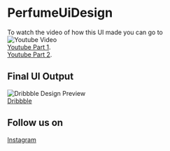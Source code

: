 # PerfumeUiDesign
To watch the video of how this UI made you can go to <br/>
![Youtube Video](https://i9.ytimg.com/vi/aMp1scOSImc/mqdefault.jpg?time=1602909900000&sqp=CMztqfwF&rs=AOn4CLAkr8n8sppgu1hQWb5KRgWVDU_gRQ)<br/>
[Youtube Part 1](https://www.youtube.com/watch?v=aMp1scOSImc).<br/>
[Youtube Part 2](https://www.youtube.com/watch?v=h2xcPoTl1cw).

## Final UI Output
![Dribbble Design Preview](https://cdn.dribbble.com/users/5269718/screenshots/14028470/media/9092914cfd9e752339ff10a1ed7b2fe0.png)<br/>
[Dribbble](https://dribbble.com/shots/14028470-Perfume-Mobile-App-Design)

## Follow us on 
[Instagram](https://www.instagram.com/codehustlers/)
